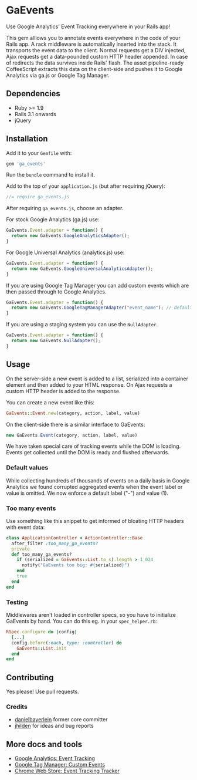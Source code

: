 # GaEvents

Use Google Analytics' Event Tracking everywhere in your Rails app!

This gem alllows you to annotate events everywhere in the code of your Rails
app.
A rack middleware is automatically inserted into the stack. It transports
the event data to the client. Normal requests get a DIV injected, Ajax requests
get a data-pounded custom HTTP header appended. In case of redirects the data
survives inside Rails' flash.
The asset pipeline-ready CoffeeScript extracts this data on the client-side and
pushes it to Google Analytics via ga.js or Google Tag Manager.

## Dependencies

* Ruby >= 1.9
* Rails 3.1 onwards
* jQuery

## Installation

Add it to your `Gemfile` with:

```ruby
gem 'ga_events'
```

Run the `bundle` command to install it.

Add to the top of your `application.js` (but after requiring jQuery):

```javascript
//= require ga_events.js
```

After requiring `ga_events.js`, choose an adapter.

For stock Google Analytics (ga.js) use:

```javascript
GaEvents.Event.adapter = function() {
  return new GaEvents.GoogleAnalyticsAdapter();
}
```

For Google Universal Analytics (analytics.js) use:

```javascript
GaEvents.Event.adapter = function() {
  return new GaEvents.GoogleUniversalAnalyticsAdapter();
}
```

If you are using Google Tag Manager you can add custom events which are then
passed through to Google Analytics.

```javascript
GaEvents.Event.adapter = function() {
  return new GaEvents.GoogleTagManagerAdapter("event_name"); // defaults to ga_event
}
```

If you are using a staging system you can use the `NullAdapter`.

```javascript
GaEvents.Event.adapter = function() {
  return new GaEvents.NullAdapter();
}
```

## Usage

On the server-side a new event is added to a list, serialized into a container
element and then added to your HTML response. On Ajax requests a custom
HTTP header is added to the response.

You can create a new event like this:

```ruby
GaEvents::Event.new(category, action, label, value)
```

On the client-side there is a similar interface to GaEvents:

```javascript
new GaEvents.Event(category, action, label, value)
```

We have taken special care of tracking events while the DOM is loading.
Events get collected until the DOM is ready and flushed afterwards.

### Default values

While collecting hundreds of thousands of events on a daily basis in
Google Analytics we found corrupted aggregated events when the event label or
value is omitted. We now enforce a default label ("-") and value (1).

### Too many events

Use something like this snippet to get informed of bloating HTTP headers with
event data:

```ruby
class ApplicationController < ActionController::Base
  after_filter :too_many_ga_events?
  private
  def too_many_ga_events?
    if (serialized = GaEvents::List.to_s).length > 1_024
      notify("GaEvents too big: #{serialized}")
    end
    true
  end
end
```

### Testing

Middlewares aren't loaded in controller specs, so you have to initialize
GaEvents by hand. You can do this eg. in your `spec_helper.rb`:

```ruby
RSpec.configure do |config|
  [...]
  config.before(:each, type: :controller) do
    GaEvents::List.init
  end
end
```

## Contributing

Yes please! Use pull requests.

### Credits

* [danielbayerlein](https://github.com/danielbayerlein) former core committer
* [jhilden](https://github.com/jhilden) for ideas and bug reports

## More docs and tools

* [Google Analytics: Event Tracking](https://developers.google.com/analytics/devguides/collection/gajs/eventTrackerGuide)
* [Google Tag Manager: Custom Events](http://support.google.com/tagmanager/answer/2574372#GoogleAnalytics)
* [Chrome Web Store: Event Tracking Tracker](https://chrome.google.com/webstore/detail/event-tracking-tracker/npjkfahkbgoagkfpkidpjdemjjmmbcim)
